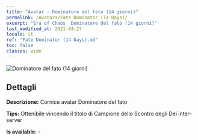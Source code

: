 ```yaml
---
title: "Avatar - Dominatore del fato (14 giorni)"
permalink: /Avatars/Fate Dominator (14 Days)/
excerpt: "Era of Chaos  Dominatore del fato (14 giorni)"
last_modified_at: 2021-04-27
locale: it
ref: "Fate Dominator (14 Days).md"
toc: false
classes: wide
---
```

 ![Dominatore del fato (14 giorni)](/images/a/avatarFrame_63.png)

## Dettagli

 **Descrizione:** Cornice avatar Dominatore del fato 

 **Tips:** Ottenibile vincendo il titolo di Campione dello Scontro degli Dei inter-server 

 **Is available:**  - 

